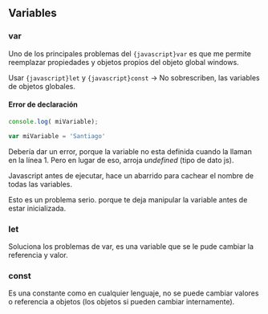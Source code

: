 ## Variables

### var 

Uno de los principales problemas del `{javascript}var` es que me permite reemplazar propiedades y objetos propios del objeto global windows. 

Usar `{javascript}let` y `{javascript}const` -> No sobrescriben, las variables de objetos globales. 

#### Error de declaración

```javascript 
console.log( miVariable);

var miVariable = 'Santiago'
```

Debería dar un error, porque la variable no esta definida cuando la llaman en la línea 1. Pero en lugar de eso, arroja _undefined_ (tipo de dato js).

Javascript antes de ejecutar, hace un abarrido para cachear el nombre de todas las variables.

Esto es un problema serio. porque te deja manipular la variable antes de estar inicializada.

### let

Soluciona los problemas de var, es una variable que se le pude cambiar la referencia y valor.


### const

Es una constante como en cualquier lenguaje, no se puede cambiar valores o referencia a objetos (los objetos si pueden cambiar internamente).




